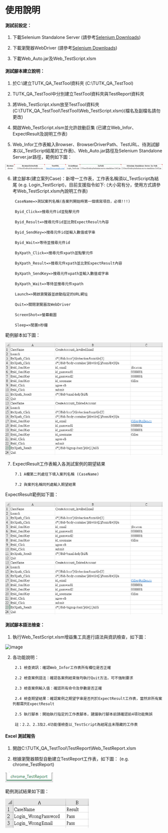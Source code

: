# 使用說明

#### 測試前設定：

1. 下載Selenium Standalone Server (請參考<a href="http://www.seleniumhq.org/download/">Selenium Downloads</a>)

2. 下載瀏覽器WebDriver (請參考<a href="http://www.seleniumhq.org/download/">Selenium Downloads</a>)

3. 下載Web_Auto.jar及Web_TestScript.xlsm

#### 測試腳本建立說明：

1. 於C:\建立TUTK_QA_TestTool資料夾 (C:\TUTK_QA_TestTool)

2. TUTK_QA_TestTool中分別建立TestTool資料夾與TestReport資料夾

3. 將Web_TestScript.xlsm放至TestTool資料夾 (C:\TUTK_QA_TestTool\TestTool\Web_TestScript.xlsm)(檔名及副檔名請勿更改)

4. 開啟Web_TestScript.xlsm並允許啟動巨集 (已建立Web_Infor、ExpectResult及說明工作表)

5. Web_Infor工作表輸入Browser、BrowserDriverPath、TestURL、待測試腳本(以_TestScript結尾的工作表)、Web_Auto.jar路徑及Selenium Standalone Server.jar路徑，範例如下圖：

![image](https://github.com/Gilleschen/Web_Auto_Testing/blob/master/picture/web_infor.PNG)

6. 建立腳本(建立案列Case)：新增一工作表，工作表名稱須以_TestScript為結尾 (e.g. Login_TestScript)，目前支援指令如下: (大小寫有分，使用方式請參考Web_TestScript.xlsm內說明工作表)

        CaseName=>測試案列名稱(各案列開始時第一個填寫項目，必填!!!)

        Byid_Click=>搜尋元件id並點擊元件

        Byid_Result=>搜尋元件id並比對ExpectResult內容

        Byid_SendKey=>搜尋元件id並輸入數值或字串

        Byid_Wait=>等待並搜尋元件id

        ByXpath_Click=>搜尋元件xpath並點擊元件

        ByXpath_Result=>搜尋元件xpath並比對ExpectResult內容

        ByXpath_SendKey=>搜尋元件xpath並輸入數值或字串

        ByXpath_Wait=>等待並搜尋元件xpath

        Launch=>開啟瀏覽器並啟動指定的URL網址

        Quit=>關閉瀏覽器及WebDriver

        ScreenShot=>螢幕截圖

        Sleep=>閒置n秒鐘
  
範例腳本如下圖：

![image](https://github.com/Gilleschen/Web_Auto_Testing/blob/master/picture/Script_example.PNG)
  
7. ExpectResult工作表輸入各測試案例的期望結果

        7.1 A欄第二列處往下填入案列名稱 (CaseName)
        
        7.2 與案列名稱同列處輸入期望結果
        
 ExpectResult範例如下圖：
 
 ![image](https://github.com/Gilleschen/Web_Auto_Testing/blob/master/picture/Script_example.PNG)

#### 測試腳本語法檢查：

1. 執行Web_TestScript.xlsm增益集工具進行語法與資訊檢查，如下圖：

![image](https://github.com/Gilleschen/Android_invoke_excel/blob/master/picture/Gain_set.PNG)

2. 各功能說明：

        2.1 檢查資訊：確認Web_Infor工作表所有欄位是否正確
        
        2.2 檢查案例語法：確認各案例結束後均執行Quit方法，可不強制要求
        
        2.3 檢查案例輸入值：確認所有命令及參數是否正確
        
        2.4 檢查期望結果：確認案例之期望字串是否列於ExpectResult工作表，當然非所有案列都需列ExpectResult
        
        2.5 執行腳本：開始執行指定的工作表腳本，建議執行腳本前請確認前4項功能無誤
        
        註：2.2、2.3及2.4功能僅檢查以_TestScript為結尾且未隱藏的工作表 

#### Excel 測試報告

1. 開啟C:\TUTK_QA_TestTool\TestReport\Web_TestReport.xlsm

2. 根據瀏覽器類型自動建立TestReport工作表，如下圖： (e.g. chrome_TestReport)

![image](https://github.com/Gilleschen/Web_Auto_Testing/blob/master/picture/report.PNG)

範例測試結果如下圖：

![image](https://github.com/Gilleschen/APP_Vsaas_2.0_Android_invoke_excel_Result_try_catch/blob/master/picture/Testreport_example.PNG)


